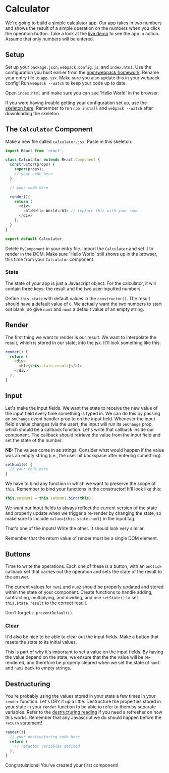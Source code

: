 # Calculator

We're going to build a simple calculator app. Our app takes in two
numbers and shows the result of a simple operation on the numbers
when you click the operation button. Take a look at the [live
demo][live-demo] to see the app in action. Assume that only
numbers will be entered.

[live-demo]: https://appacademy.github.io/curriculum/calculator/

## Setup

Set up your `package.json`, `webpack.config.js`, and `index.html`.
Use the configuration you built earlier from the [npm/webpack
homework][npm-webpack]. Rename your entry file to `app.jsx`. Make
sure you also update this in your webpack config! Run `webpack
--watch` to keep your code up to date.

[npm-webpack]: https://github.com/appacademy/curriculum/blob/master/react/readings/npm_reading.md

Open `index.html` and make sure you can see 'Hello World' in the
browser.

If you were having trouble getting your configuration set up, use
the [skeleton here][skeleton]. Remember to run `npm install` and
`webpack --watch` after downloading the skeleton.

[skeleton]: https://github.com/appacademy/curriculum/blob/master/react/homeworks/questions/calculator_skeleton.zip


## The `Calculator` Component

Make a new file called `calculator.jsx`. Paste in this skeleton.

```javascript
import React from 'react';

class Calculator extends React.Component {
  constructor(props) {
    super(props);
    // your code here
  }

  // your code here

  render(){
    return (
      <div>
        <h1>Hello World</h1> // replace this with your code
      </div>
    );
  }
}

export default Calculator;
```

Delete `MyComponent` in your entry file. Import the `Calculator`
and set it to render in the DOM. Make sure 'Hello World' still
shows up in the browser, this time from your `Calculator`
component.

### State

The state of your app is just a Javascript object. For the
calculator, it will contain three keys: the result and the two
user-inputted numbers.

Define `this.state` with default values in the `constructor()`.
The result should have a default value of `0`. We actually want
the two numbers to start out blank, so give `num1` and `num2` a
default value of an empty string.

## Render

The first thing we want to render is our result. We want to
interpolate the result, which is stored in our state, into the
jsx. It'll look something like this.

```javascript
render() {
  return (
    <div>
      <h1>{this.state.result}</h1>
    </div>
  );
}
```

## Input

Let's make the input fields. We want the state to receive the new
value of the input field every time something is typed in. We can
do this by passing an `onChange` event handler prop to on the
input field. Whenever the input field's value changes (via the
user), the input will run its `onChange` prop, which should be a
callback function. Let's write that callback inside our component.
The callback should retrieve the value from the input field and
set the state of the number.

**NB:** The values come in as strings. Consider what would happen
if the value was an empty string (i.e., the user hit backspace
after entering something).

```javascript
setNum1(e) {
  // your code here
}
```

We have to bind any function in which we want to preserve the
scope of `this`. Remember to bind your functions in the
constructor! It'll look like this:

```javascript
this.setNum1 = this.setNum1.bind(this);
```

We want our input fields to always reflect the current version of
the state and properly update when we trigger a re-render by
changing the state, so make sure to include
`value={this.state.num1}` in the input tag.

That's one of the inputs! Write the other. It should look very
similar.

Remember that the return value of render must be a single DOM
element.

## Buttons

Time to write the operations. Each one of these is a button, with
an `onClick` callback set that carries out the operation and sets
the state of the result to the answer.

The current values for `num1` and `num2` should be properly
updated and stored within the state of your component. Create
functions to handle adding, subtracting, multiplying, and
dividing, and use `setState()` to set `this.state.result` to the
correct result.

Don't forget `e.preventDefault()`.

### Clear

It'd also be nice to be able to clear out the input fields. Make a
button that resets the state to its initial values.

This is part of why it's important to set a value on the input
fields. By having the value depend on the state, we ensure that
the the value will be re-rendered, and therefore be properly
cleared when we set the state of `num1` and `num2` back to empty
strings.

## Destructuring

You're probably using the values stored in your state a few times
in your `render` function. Let's DRY it up a little. Destructure
the properties stored in your state in your `render` function to
be able to refer to them by separate variables. Refer to the
[destructuring reading][destructure] if you need a refresher on
how this works. Remember that any Javascript we do should happen
before the `return` statement!

```javascript
render(){
  // your destructuring code here
  return (
    // refactor variables defined
  );
}
```

Congratulations! You've created your first component!

[destructure]: https://github.com/appacademy/curriculum/blob/master/react/readings/object_destructuring.md
